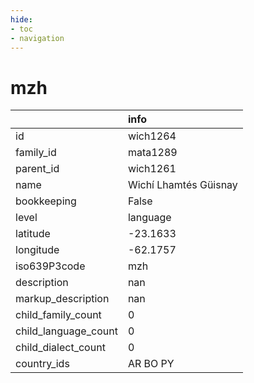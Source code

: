 ```yaml
---
hide:
- toc
- navigation
---
```

# mzh
|                      | info                  |
|:---------------------|:----------------------|
| id                   | wich1264              |
| family_id            | mata1289              |
| parent_id            | wich1261              |
| name                 | Wichí Lhamtés Güisnay |
| bookkeeping          | False                 |
| level                | language              |
| latitude             | -23.1633              |
| longitude            | -62.1757              |
| iso639P3code         | mzh                   |
| description          | nan                   |
| markup_description   | nan                   |
| child_family_count   | 0                     |
| child_language_count | 0                     |
| child_dialect_count  | 0                     |
| country_ids          | AR BO PY              |